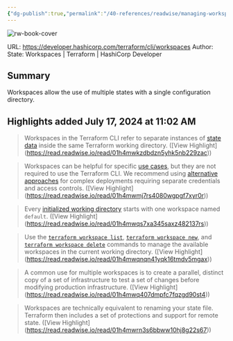 ```yaml
---
{"dg-publish":true,"permalink":"/40-references/readwise/managing-workspaces-terraform-cli-terraform-hashi-corp-developer/","tags":["rw/articles"]}
---
```


![rw-book-cover](https://developer.hashicorp.com/og-image/terraform.jpg)
  
URL: https://developer.hashicorp.com/terraform/cli/workspaces
Author: State: Workspaces | Terraform | HashiCorp Developer

## Summary

Workspaces allow the use of multiple states with a single configuration directory.

## Highlights added July 17, 2024 at 11:02 AM
>Workspaces in the Terraform CLI refer to separate instances of [state data](https://developer.hashicorp.com/terraform/language/state) inside the same Terraform working directory. ([View Highlight] (https://read.readwise.io/read/01h4mwkzdbdzn5yhk5nb229zac))


>Workspaces can be helpful for specific [use cases](https://developer.hashicorp.com/terraform/cli/workspaces#use-cases), but they are not required to use the Terraform CLI. We recommend using [alternative approaches](https://developer.hashicorp.com/terraform/cli/workspaces#alternatives-to-workspaces) for complex deployments requiring separate credentials and access controls. ([View Highlight] (https://read.readwise.io/read/01h4mwmj7rs4080wgpgf7xyr0r))


>Every [initialized working directory](https://developer.hashicorp.com/terraform/cli/init) starts with one workspace named `default`. ([View Highlight] (https://read.readwise.io/read/01h4mwqs7xa345saxz482137rs))


>Use the [`terraform workspace list`](https://developer.hashicorp.com/terraform/cli/commands/workspace/list), [`terraform workspace new`](https://developer.hashicorp.com/terraform/cli/commands/workspace/new), and [`terraform workspace delete`](https://developer.hashicorp.com/terraform/cli/commands/workspace/delete) commands to manage the available workspaces in the current working directory. ([View Highlight] (https://read.readwise.io/read/01h4mwqnqn41yqk16tmdv5mgax))


>A common use for multiple workspaces is to create a parallel, distinct copy of a set of infrastructure to test a set of changes before modifying production infrastructure. ([View Highlight] (https://read.readwise.io/read/01h4mwq407dmpfc7fqzgd90st4))


>Workspaces are technically equivalent to renaming your state file. Terraform then includes a set of protections and support for remote state. ([View Highlight] (https://read.readwise.io/read/01h4mwrn3s6bbww10hj8g22s67))


